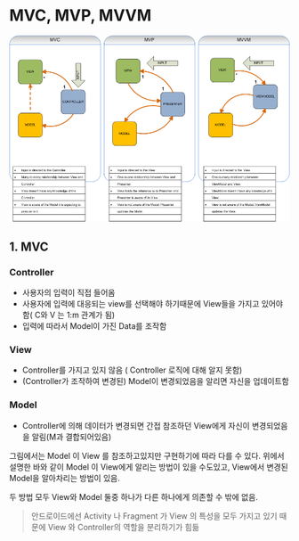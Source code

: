 # MVC, MVP, MVVM

![MVC, MVP, MVVM](https://github.com/SoojongHwang/LessSmartEditor/blob/master/Study/images/mvc_mvp_mvvm.png)





## 1. MVC

### Controller

* 사용자의 입력이 직접 들어옴
* 사용자에 입력에 대응되는 view를 선택해야 하기때문에 View들을 가지고 있어야함( C와 V 는 1:m 관계가 됨)
* 입력에 따라서 Model이 가진 Data를 조작함

### View 

* Controller를 가지고 있지 않음 ( Controller 로직에 대해 알지 못함)
* (Controller가 조작하여 변경된) Model이 변경되었음을 알리면 자신을 업데이트함

### Model

* Controller에 의해 데이터가 변경되면 간접 참조하던 View에게 자신이 변경되었음을 알림(M과 결합되어있음)



그림에서는 Model 이 View 를 참조하고있지만 구현하기에 따라 다를 수 있다. 위에서 설명한 바와 같이 Model 이 View에게 알리는 방법이 있을 수도있고, View에서 변경된 Model을 알아차리는 방법이 있음.

두 방법 모두 View와 Model 둘중 하나가 다른 하나에게 의존할 수 밖에 없음.



> 안드로이드에선 Activity 나 Fragment 가 View 의 특성을 모두 가지고 있기 때문에 View 와 Controller의 역할을 분리하기가 힘듦



